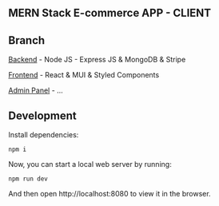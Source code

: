 ## MERN Stack E-commerce APP - CLIENT

## Branch
[Backend](https://github.com/fulutas/mern-ecommerce/tree/main) - Node JS - Express JS & MongoDB & Stripe


[Frontend](https://github.com/fulutas/mern-ecommerce/tree/client) - React & MUI & Styled Components


[Admin Panel](https://github.com/fulutas/mern-ecommerce/tree/admin-panel) - ...

## Development

Install dependencies:

```
npm i
```

Now, you can start a local web server by running:

```
npm run dev
```

And then open http://localhost:8080 to view it in the browser.

